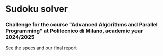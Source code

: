 # Sudoku solver

### Challenge for the course "Advanced Algorithms and Parallel Programming" at Politecnico di Milano, academic year 2024/2025

See the [specs](docs/challenge.pdf) and our [final report](docs/sudoku_solver_report.pdf)
